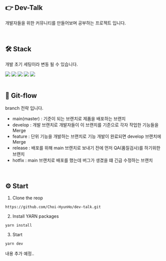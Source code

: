 ## 👉 Dev-Talk

개발자들을 위한 커뮤니티를 만들어보며 공부하는 프로젝트 입니다.

<br/>

## 🛠️ Stack

개발 초기 세팅이라 변동 될 수 있습니다.

<div>
<img src="https://img.shields.io/badge/next.js-000000?style=for-the-badge&logo=next.js&logoColor=white">
<img src="https://img.shields.io/badge/react-61DAFB?style=for-the-badge&logo=react&logoColor=black">
<img src="https://img.shields.io/badge/typescript-3178C6?style=for-the-badge&logo=typescript&logoColor=white">
<img src="https://img.shields.io/badge/tailwindcss-06B6D4?style=for-the-badge&logo=tailwindcss&logoColor=white">
<img src="https://img.shields.io/badge/sanity-F03E2F?style=for-the-badge&logo=sanity&logoColor=black">
</div>

<br/>

## 📝 Git-flow

branch 전략 입니다.

-   main(master) : 기준이 되는 브랜치로 제품을 배포하는 브랜치
-   develop : 개발 브랜치로 개발자들이 이 브랜치를 기준으로 각자 작업한 기능들을 Merge
-   feature : 단위 기능을 개발하는 브랜치로 기능 개발이 완료되면 develop 브랜치에 Merge
-   release : 배포를 위해 main 브랜치로 보내기 전에 먼저 QA(품질검사)를 하기위한 브랜치
-   hotfix : main 브랜치로 배포를 했는데 버그가 생겼을 떄 긴급 수정하는 브랜치

<br/>

## ⚙️ Start

1. Clone the reop

```
https://github.com/Choi-HyunHo/dev-talk.git
```

2. Install YARN packages

```
yarn install
```

3. Start

```
yarn dev
```

내용 추가 예정..
